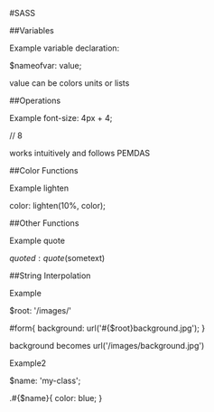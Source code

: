 #SASS

##Variables

Example variable declaration:

$nameofvar: value;

value can be colors units or lists

##Operations

Example font-size: 4px + 4;   

// 8

works intuitively and follows PEMDAS

##Color Functions

Example lighten

color: lighten(10%, color);

##Other Functions

Example quote

$quoted: quote($sometext)

##String Interpolation

Example

$root: '/images/'

\#form{
  background: url('#{$root}background.jpg');
}

background becomes url('/images/background.jpg')

Example2

$name: 'my-class';

.#{$name}{
  color: blue;
}
